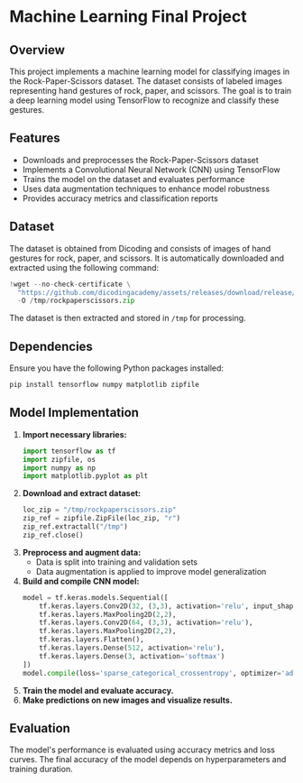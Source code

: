 # Machine Learning Final Project

## Overview
This project implements a machine learning model for classifying images in the Rock-Paper-Scissors dataset. The dataset consists of labeled images representing hand gestures of rock, paper, and scissors. The goal is to train a deep learning model using TensorFlow to recognize and classify these gestures.

## Features
- Downloads and preprocesses the Rock-Paper-Scissors dataset
- Implements a Convolutional Neural Network (CNN) using TensorFlow
- Trains the model on the dataset and evaluates performance
- Uses data augmentation techniques to enhance model robustness
- Provides accuracy metrics and classification reports

## Dataset
The dataset is obtained from Dicoding and consists of images of hand gestures for rock, paper, and scissors. It is automatically downloaded and extracted using the following command:

```python
!wget --no-check-certificate \
  "https://github.com/dicodingacademy/assets/releases/download/release/rockpaperscissors.zip" \
  -O /tmp/rockpaperscissors.zip
```

The dataset is then extracted and stored in `/tmp` for processing.

## Dependencies
Ensure you have the following Python packages installed:

```bash
pip install tensorflow numpy matplotlib zipfile
```

## Model Implementation
1. **Import necessary libraries:**
   ```python
   import tensorflow as tf
   import zipfile, os
   import numpy as np
   import matplotlib.pyplot as plt
   ```
2. **Download and extract dataset:**
   ```python
   loc_zip = "/tmp/rockpaperscissors.zip"
   zip_ref = zipfile.ZipFile(loc_zip, "r")
   zip_ref.extractall("/tmp")
   zip_ref.close()
   ```
3. **Preprocess and augment data:**
   - Data is split into training and validation sets
   - Data augmentation is applied to improve model generalization
4. **Build and compile CNN model:**
   ```python
   model = tf.keras.models.Sequential([
       tf.keras.layers.Conv2D(32, (3,3), activation='relu', input_shape=(150,150,3)),
       tf.keras.layers.MaxPooling2D(2,2),
       tf.keras.layers.Conv2D(64, (3,3), activation='relu'),
       tf.keras.layers.MaxPooling2D(2,2),
       tf.keras.layers.Flatten(),
       tf.keras.layers.Dense(512, activation='relu'),
       tf.keras.layers.Dense(3, activation='softmax')
   ])
   model.compile(loss='sparse_categorical_crossentropy', optimizer='adam', metrics=['accuracy'])
   ```
5. **Train the model and evaluate accuracy.**
6. **Make predictions on new images and visualize results.**

## Evaluation
The model's performance is evaluated using accuracy metrics and loss curves. The final accuracy of the model depends on hyperparameters and training duration.
